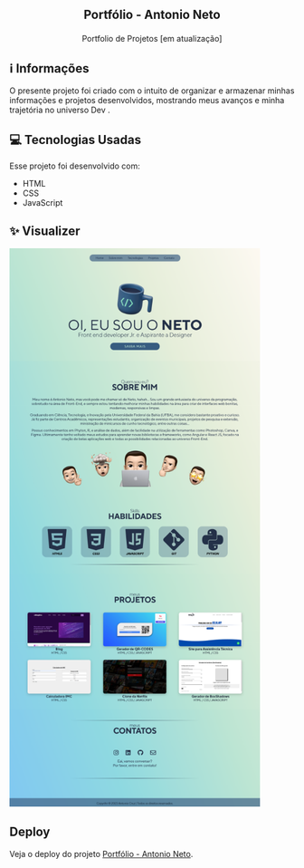 ## <p align="center">Portfólio - Antonio Neto</p>

<p align="center">
Portfolio de Projetos [em atualização]

## ℹ️ Informações
O presente projeto foi criado com o intuito de organizar e armazenar minhas informações e projetos desenvolvidos, mostrando meus avanços e minha trajetória no universo Dev .
 
## 💻 Tecnologias Usadas

Esse projeto foi desenvolvido com:

- HTML
- CSS
- JavaScript

## ✨ Visualizer

![alt text](https://raw.githubusercontent.com/antonioscn/portifolio/main/portifolio.png)
 
 
##  Deploy
Veja o deploy do projeto [Portfólio - Antonio Neto](https://antonioscn.vercel.app/).


